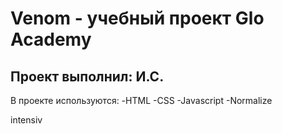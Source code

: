 # Venom - учебный проект Glo Academy
## Проект выполнил: И.С.

В проекте используются:
-HTML
-CSS
-Javascript
-Normalize


intensiv

